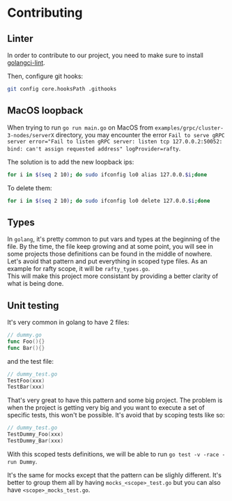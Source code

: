 # Contributing

## Linter

In order to contribute to our project, you need to make sure to install [golangci-lint](https://golangci-lint.run/usage/install/#binaries).

Then, configure git hooks:
```bash
git config core.hooksPath .githooks
```

## MacOS loopback

When trying to run `go run main.go` on MacOS from `examples/grpc/cluster-3-nodes/serverX` directory, you may encounter the error `Fail to serve gRPC server error="Fail to listen gRPC server: listen tcp 127.0.0.2:50052: bind: can't assign requested address" logProvider=rafty`.

The solution is to add the new loopback ips:
```bash
for i in $(seq 2 10); do sudo ifconfig lo0 alias 127.0.0.$i;done
```
To delete them:
```bash
for i in $(seq 2 10); do sudo ifconfig lo0 delete 127.0.0.$i;done

```

## Types

In `golang`, it's pretty common to put vars and types at the beginning of the file. By the time, the file keep growing and at some point, you will see in some projects those definitions can be found in the middle of nowhere. Let's avoid that pattern and put everything in scoped type files. As an example for rafty scope, it will be `rafty_types.go`.\
This will make this project more consistant by providing a better clarity of what is being done.

## Unit testing

It's very common in golang to have 2 files:
```go
// dummy.go
func Foo(){}
func Bar(){}
```
and the test file:
```go
// dummy_test.go
TestFoo(xxx)
TestBar(xxx)
```

That's very great to have this pattern and some big project. The problem is when the project is getting very big and you want to execute a set of specific tests, this won't be possible. It's avoid that by scoping tests like so:
```go
// dummy_test.go
TestDummy_Foo(xxx)
TestDummy_Bar(xxx)
```
With this scoped tests definitions, we will be able to run `go test -v -race -run Dummy`.

It's the same for mocks except that the pattern can be slighly different. It's better to group them all by having `mocks_<scope>_test.go` but you can also have `<scope>_mocks_test.go`.
